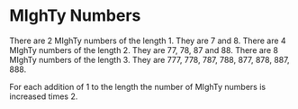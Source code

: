 # MIghTy Numbers

There are 2 MIghTy numbers of the length 1. They are 7 and 8. There are 4 MIghTy numbers of the length 2. They are 77, 78, 87 and 88. There are 8 MIghTy numbers of the length 3. They are 777, 778, 787, 788, 877, 878, 887, 888. 

For each addition of 1 to the length the number of MIghTy numbers is increased times 2. 
